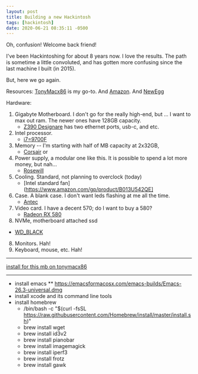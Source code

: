 ```yaml
---
layout: post
title: Building a new Hackintosh
tags: [hackintosh]
date: 2020-06-21 08:35:11 -0500
---
```

Oh, confusion! Welcome back friend!

I've been Hackintoshing for about 8 years now. I love the results.
The path is sometime a little convoluted, and has gotten more confusing
since the last machine I built (in 2015).

But, here we go again.

Resources: [TonyMacx86]() is my go-to. And [Amazon](). And [NewEgg]()

Hardware:
1. Gigabyte Motherboard. I don't go for the really high-end, but ...
   I want to max out ram. The newer ones have 128GB capacity.
   * [Z390 Designare](https://www.amazon.com/dp/B07K8RJZRG/?tag=tonymacx86com-20)
   has two ethernet ports, usb-c, and etc.
2. Intel processor.
   * [i7=9700F](https://www.amazon.com/gp/product/B07S8DWXT3/)
3. Memory -- I'm starting with half of MB capacity at 2x32GB, 
   * [Corsair](https://www.amazon.com/gp/product/B081BTGNDW/) or
4. Power supply, a modular one like this.    It is possible to spend a lot more money, but nah...
   * [Rosewill](https://www.amazon.com/gp/product/B00PCLGZOC)
5. Cooling. Standard, not planning to overclock (today)
   * [Intel standard fan](https://www.amazon.com/gp/product/B013U542QE]
6. Case. A blank case. I don't want leds flashing at me all the time.
   * [Antec](https://www.amazon.com/gp/product/B07LBXP8KZ)
7. Video card. I have a decent 570; do I want to buy a 580?
   * [Radeon RX 580](https://www.amazon.com/gp/product/B06Y66K3XD)
10. NVMe, motherboard attached ssd
   * [WD_BLACK](https://www.amazon.com/Black-SN750-NVMe-juego-interno/dp/B07TM6HQ3F/)
8. Monitors. Hah!
9. Keyboard, mouse, etc. Hah!
---
[install for this mb on tonymacx86](https://www.tonymacx86.com/threads/success-gigabyte-designare-z390-thunderbolt-3-i7-9700k-amd-rx-580.267551/)

---
* install emacs
** https://emacsformacosx.com/emacs-builds/Emacs-26.3-universal.dmg
* install xcode and its command line tools
* install homebrew
  * /bin/bash -c "$(curl -fsSL https://raw.githubusercontent.com/Homebrew/install/master/install.sh)"
  * brew install wget
  * brew install id3v2
  * brew install pianobar
  * brew install imagemagick
  * brew install iperf3
  * brew install frotz
  * brew install gawk
  
